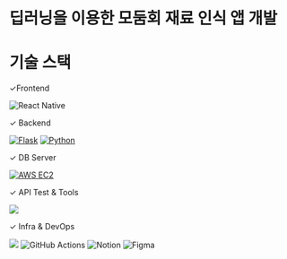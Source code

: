 # 딥러닝을 이용한 모둠회 재료 인식 앱 개발

# 기술 스택
✓Frontend

![React Native](https://img.shields.io/badge/React%20Native-4FC08D?style=for-the-badge&logo=React&logoColor=white)


✓ Backend

[![Flask](https://img.shields.io/badge/Flask-000000?style=for-the-badge&logo=flask&logoColor=white)](https://flask.palletsprojects.com/)
[![Python](https://img.shields.io/badge/Python-3776AB?style=for-the-badge&logo=python&logoColor=white)](https://www.python.org/)

✓ DB Server

[![AWS EC2](https://img.shields.io/badge/AWS%20EC2-FF9900?style=for-the-badge&logo=amazon-aws&logoColor=white)](https://aws.amazon.com/ec2/)

✓ API Test & Tools

<img src="https://img.shields.io/badge/Postman-FF6C37?style=for-the-badge&logo=postman&logoColor=white">

✓ Infra & DevOps

<img src="https://img.shields.io/badge/GitHub-181717?style=for-the-badge&logo=github"> ![GitHub Actions](https://img.shields.io/badge/GitHub%20Actions-2088FF?style=for-the-badge&logo=githubactions&logoColor=white)
![Notion](https://img.shields.io/badge/Notion-000000?style=for-the-badge&logo=notion&logoColor=white)
![Figma](https://img.shields.io/badge/Figma-F24E1E?style=for-the-badge&logo=figma&logoColor=white)

